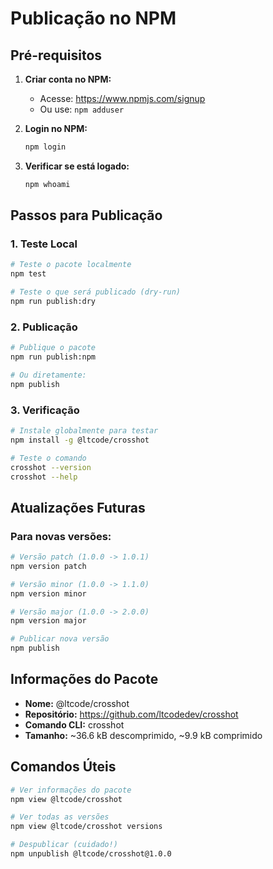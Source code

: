 # Publicação no NPM

## Pré-requisitos

1. **Criar conta no NPM:**
   - Acesse: https://www.npmjs.com/signup
   - Ou use: `npm adduser`

2. **Login no NPM:**
   ```bash
   npm login
   ```

3. **Verificar se está logado:**
   ```bash
   npm whoami
   ```

## Passos para Publicação

### 1. Teste Local
```bash
# Teste o pacote localmente
npm test

# Teste o que será publicado (dry-run)
npm run publish:dry
```

### 2. Publicação
```bash
# Publique o pacote
npm run publish:npm

# Ou diretamente:
npm publish
```

### 3. Verificação
```bash
# Instale globalmente para testar
npm install -g @ltcode/crosshot

# Teste o comando
crosshot --version
crosshot --help
```

## Atualizações Futuras

### Para novas versões:
```bash
# Versão patch (1.0.0 -> 1.0.1)
npm version patch

# Versão minor (1.0.0 -> 1.1.0)
npm version minor

# Versão major (1.0.0 -> 2.0.0)
npm version major

# Publicar nova versão
npm publish
```

## Informações do Pacote

- **Nome:** @ltcode/crosshot
- **Repositório:** https://github.com/ltcodedev/crosshot
- **Comando CLI:** crosshot
- **Tamanho:** ~36.6 kB descomprimido, ~9.9 kB comprimido

## Comandos Úteis

```bash
# Ver informações do pacote
npm view @ltcode/crosshot

# Ver todas as versões
npm view @ltcode/crosshot versions

# Despublicar (cuidado!)
npm unpublish @ltcode/crosshot@1.0.0
```
